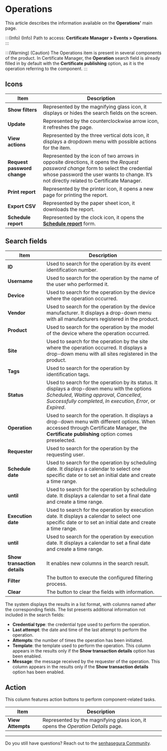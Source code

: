 # Operations

This article describes the information available on the **Operations'** main page.

<!-- Fix callout -->
:::(Info) (Info)
Path to access: **Certificate Manager > Events > Operations**.
:::
<!-- Fix callout -->
:::(Warning) (Caution)
The Operations item is present in several components of the product. In Certificate Manager, the **Operation** search field is already filled in by default with the **Certificate publishing** option, as it is the operation referring to the component.
:::

## Icons

<!-- Fix link -->
| Item | Description |
| --- | --- |
|**Show filters**|Represented by the magnifying glass icon, it displays or hides the search fields on the screen.|
|**Update**|Represented by the counterclockwise arrow icon, it refreshes the page.|
|**View actions**|Represented by the three vertical dots icon, it displays a dropdown menu with possible actions for the item.|
|**Request password change**|Represented by the icon of two arrows in opposite directions, it opens the *Request password change* form to select the credential whose password the user wants to change. It’s not directly related to Certificate Manager.|
|**Print report**|Represented by the printer icon, it opens a new page for printing the report.|
|**Export CSV**|Represented by the paper sheet icon, it downloads the report.|
|**Schedule report**|Represented by the clock icon, it opens the [**Schedule report**](/v3-33/docs/general-information-how-to-issue-download-and-schedule-device-reports) form.|

## Search fields

| Item | Description |
| --- | --- |
|**ID**|Used to search for the operation by its event identification number.|
|**Username**|Used to search for the operation by the name of the user who performed it.|
|**Device**|Used to search for the operation by the device where the operation occurred.|
|**Vendor**|Used to search for the operation by the device manufacturer. It displays a drop-down menu with all manufacturers registered in the product.|
|**Product**|Used to search for the operation by the model of the device where the operation occurred.|
|**Site**|Used to search for the operation by the site where the operation occurred. It displays a drop-down menu with all sites registered in the product.|
|**Tags**|Used to search for the operation by identification tags.|
|**Status**|Used to search for the operation by its status. It displays a drop-down menu with the options *Scheduled*, *Waiting approval*, *Cancelled*, *Successfully completed*, *In execution*, *Error*, or *Expired*.|
|**Operation**|Used to search for the operation. It displays a drop-down menu with different options. When accessed through Certificate Manager, the **Certificate publishing** option comes preselected.|
|**Requester**|Used to search for the operation by the requesting user.|
|**Schedule date**|Used to search for the operation by scheduling date. It displays a calendar to select one specific date or to set an initial date and create a time range.|
|**until**|Used to search for the operation by scheduling date. It displays a calendar to set a final date and create a time range.|
|**Execution date**|Used to search for the operation by execution date. It displays a calendar to select one specific date or to set an initial date and create a time range.|
|**until**|Used to search for the operation by execution date. It displays a calendar to set a final date and create a time range.|
|**Show transaction details**|It enables new columns in the search result.|
|**Filter**|The button to execute the configured filtering process.|
|**Clear**|The button to clear the fields with information.|

The system displays the results in a list format, with columns named after the corresponding fields. The list presents additional information not included in the search fields:

- **Credential type**: the credential type used to perform the operation.
- **Last attempt**: the date and time of the last attempt to perform the operation.
- **Attempts**: the number of times the operation has been initiated.
- **Template**: the template used to perform the operation. This column appears in the results only if the **Show transaction details** option has been enabled.
- **Message**: the message received by the requester of the operation. This column appears in the results only if the **Show transaction details** option has been enabled.

## Action

This column features action buttons to perform component-related tasks.

| Item | Description |
| --- | --- |
|**View Attempts**|Represented by the magnifying glass icon, it opens the *Operation Details* page.|

---

Do you still have questions? Reach out to the [senhasegura Community](https://community.senhasegura.io/).
